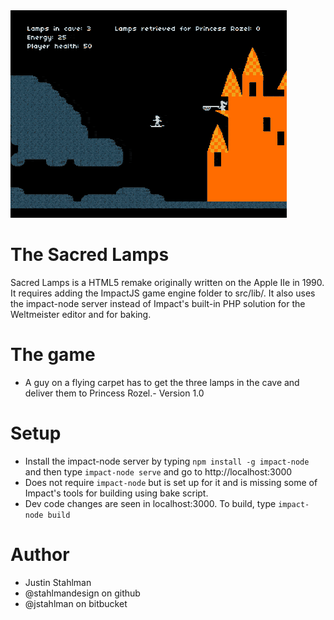 <img src='./sacredLamps.gif' alt='sacred lamps'/>

# The Sacred Lamps

Sacred Lamps is a HTML5 remake originally written on the Apple IIe in 1990. It requires adding the ImpactJS game engine folder to src/lib/. It also uses the impact-node server instead of Impact's built-in PHP solution for the Weltmeister editor and for baking.

# The game
- A guy on a flying carpet has to get the three lamps in the cave and deliver them to Princess Rozel.- Version 1.0

# Setup

- Install the impact-node server by typing ```npm install -g impact-node``` and then type ```impact-node serve``` and go to http://localhost:3000
- Does not require ```impact-node``` but is set up for it and is missing some of Impact's tools for building using bake script.
- Dev code changes are seen in localhost:3000. To build, type ```impact-node build```</li>
</ul>

# Author

- Justin Stahlman
- @stahlmandesign on github
- @jstahlman on bitbucket
